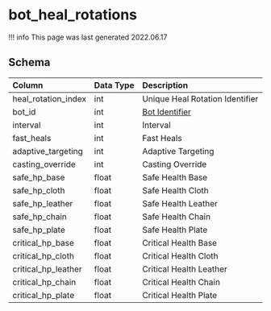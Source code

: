 # bot_heal_rotations

!!! info
	This page was last generated 2022.06.17

## Schema

| Column | Data Type | Description |
| :--- | :--- | :--- |
| heal_rotation_index | int | Unique Heal Rotation Identifier |
| bot_id | int | [Bot Identifier](bot_data.md) |
| interval | int | Interval |
| fast_heals | int | Fast Heals |
| adaptive_targeting | int | Adaptive Targeting |
| casting_override | int | Casting Override |
| safe_hp_base | float | Safe Health Base |
| safe_hp_cloth | float | Safe Health Cloth |
| safe_hp_leather | float | Safe Health Leather |
| safe_hp_chain | float | Safe Health Chain |
| safe_hp_plate | float | Safe Health Plate |
| critical_hp_base | float | Critical Health Base |
| critical_hp_cloth | float | Critical Health Cloth |
| critical_hp_leather | float | Critical Health Leather |
| critical_hp_chain | float | Critical Health Chain |
| critical_hp_plate | float | Critical Health Plate |

